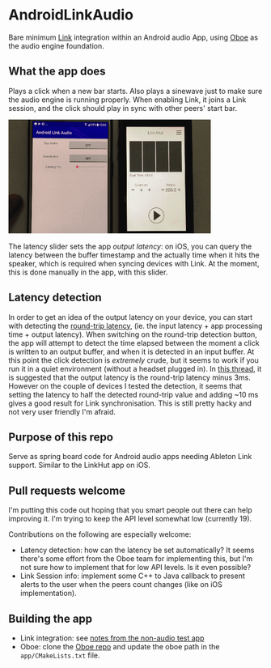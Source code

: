 # AndroidLinkAudio

Bare minimum [Link](https://github.com/Ableton/link) integration within an Android audio App, using [Oboe](https://github.com/google/oboe) as the audio engine foundation.

## What the app does
Plays a click when a new bar starts. Also plays a sinewave just to make sure the audio engine is running properly.  When enabling Link, it joins a Link session, and the click should play in sync with other peers' start bar.

![alt-text](androidLinkAudio_enableLink_tiny.gif)

The latency slider sets the app *output latency*: on iOS, you can query the latency between the buffer timestamp and the actually time when it hits the speaker, which is required when syncing devices with Link. At the moment, this is done manually in the app, with this slider.

## Latency detection
In order to get an idea of the output latency on your device, you can start with detecting the [round-trip latency](https://source.android.com/devices/audio/latency_measurements#measurements), (ie. the input latency + app processing time + output latency). When switching on the round-trip detection button, the app will attempt to detect the time elapsed between the moment a click is written to an output buffer, and when it is detected in an input buffer. At this point the click detection is *extremely* crude, but it seems to work if you run it in a quiet environment (without a headset plugged in). In [this thread](https://github.com/google/oboe/issues/80), it is suggested that the output latency is the round-trip latency minus 3ms. However on the couple of devices I tested the detection, it seems that setting the latency to half the detected round-trip value and adding ~10 ms gives a good result for Link synchronisation. This is still pretty hacky and not very user friendly I'm afraid.

## Purpose of this repo
Serve as spring board code for Android audio apps needing Ableton Link support. Similar to the LinkHut app on iOS.

## Pull requests welcome
I'm putting this code out hoping that you smart people out there can help improving it. I'm trying to keep the API level somewhat low (currently 19).

Contributions on the following are especially welcome:
- Latency detection: how can the latency be set automatically? It seems there's some effort from the Oboe team for implementing this, but I'm not sure how to implement that for low API levels. Is it even possible?
- Link Session info: implement some C++ to Java callback to present alerts to the user when the peers count changes (like on iOS implementation).

## Building the app
- Link integration: see [notes from the non-audio test app](https://github.com/jbloit/androidLinkTest#building-the-app)
- Oboe: clone the [Oboe repo](https://github.com/google/oboe) and update the oboe path in the ```app/CMakeLists.txt``` file.
